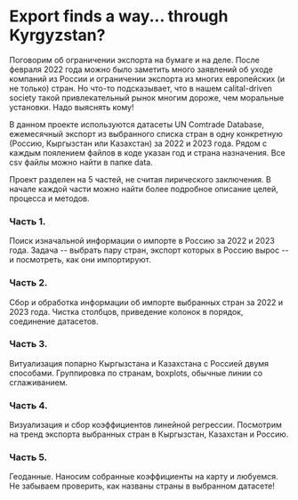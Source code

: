 # Export finds a way... through Kyrgyzstan?
Поговорим об ограничении экспорта на бумаге и на деле. После февраля 2022 года можно было заметить много заявлений об уходе компаний из России и ограничении экспорта из многих европейских (и не только) стран. Но что-то подсказывает, что в нашем calital-driven society такой привлекательный рынок многим дороже, чем моральные установки. Надо выяснять кому!

В данном проекте используются датасеты UN Comtrade Database, ежемесячный экспорт из выбранного списка стран в одну конкретную (Россию, Кыргызстан или Казахстан) за 2022 и 2023 года. Рядом с каждым поялением файлов в коде указан год и страна назначения. Все csv файлы можно найти в папке data.

Проект разделен на 5 частей, не считая лирического заключения. В начале каждой части можно найти более подробное описание целей, процесса и методов.
### Часть 1. 
Поиск изначальной информации о импорте в Россию за 2022 и 2023 года. Задача -- выбрать пару стран, экспорт которых в Россию вырос -- и посмотреть, как они импортируют.
### Часть 2. 
Сбор и обработка информации об импорте выбранных стран за 2022 и 2023 года. Чистка столбцов, приведение колонок в порядок, соединение датасетов.
### Часть 3.
Витуализация попарно Кыргызстана и Казахстана с Россией двумя способами. Группировка по странам, boxplots, обычные линии со сглаживанием.
### Часть 4.
Визуализация и сбор коэффициентов линейной регрессии. Посмотрим на тренд экспорта выбранных стран в Кыргызстан, Казахстан и Россию.
### Часть 5.
Геоданные. Наносим собранные коэффициенты на карту и любуемся. Не забываем проверить, как названы страны в выбранном датасете!



